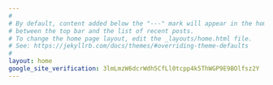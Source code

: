 ```yaml
---
#
# By default, content added below the "---" mark will appear in the home page
# between the top bar and the list of recent posts.
# To change the home page layout, edit the _layouts/home.html file.
# See: https://jekyllrb.com/docs/themes/#overriding-theme-defaults
#
layout: home
google_site_verification: 3lmLmzW6dcrWdh5CfLl0tcpp4k5ThWGP9E9BOlfsz2Y
---
```

